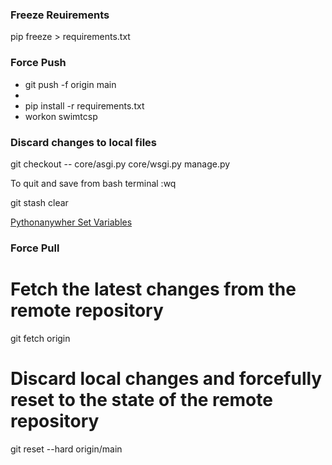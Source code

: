 
### Freeze Reuirements
 pip freeze > requirements.txt 

### Force Push
- git push -f origin main
- <br>
- pip install -r requirements.txt
- workon swimtcsp

### Discard changes to local files
git checkout -- core/asgi.py core/wsgi.py manage.py

To quit and save from bash terminal :wq


git stash clear

[Pythonanywher Set Variables](https://help.pythonanywhere.com/pages/environment-variables-for-web-apps/)


### Force Pull
# Fetch the latest changes from the remote repository
git fetch origin

# Discard local changes and forcefully reset to the state of the remote repository
git reset --hard origin/main
